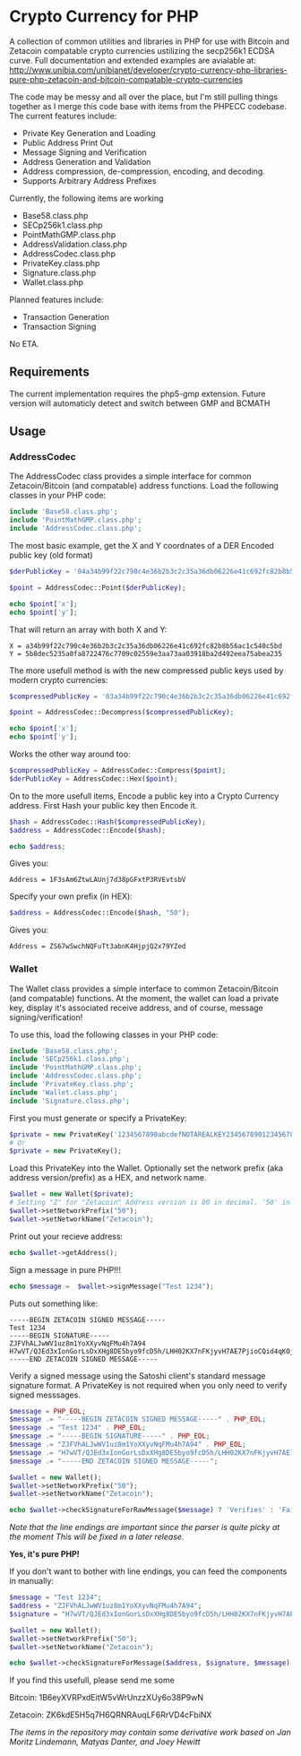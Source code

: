 # Crypto Currency for PHP

A collection of common utilities and libraries in PHP for use with Bitcoin and Zetacoin compatable crypto currencies ustilizing the secp256k1 ECDSA curve.  Full documentation and extended examples are avialable at: http://www.unibia.com/unibianet/developer/crypto-currency-php-libraries-pure-php-zetacoin-and-bitcoin-compatable-crypto-currencies

The code may be messy and all over the place, but I'm still pulling things together as I merge this code base with items from the PHPECC codebase.  The current features include:

- Private Key Generation and Loading
- Public Address Print Out
- Message Signing and Verification
- Address Generation and Validation
- Address compression, de-compression, encoding, and decoding.
- Supports Arbitrary Address Prefixes
 
Currently, the following items are working

- Base58.class.php
- SECp256k1.class.php
- PointMathGMP.class.php
- AddressValidation.class.php
- AddressCodec.class.php
- PrivateKey.class.php
- Signature.class.php
- Wallet.class.php

Planned features include:

- Transaction Generation
- Transaction Signing

No ETA.

## Requirements 

The current implementation requires the php5-gmp extension.  Future version will automaticly detect and switch between GMP and BCMATH

## Usage

### AddressCodec

The AddressCodec class provides a simple interface for common Zetacoin/Bitcoin (and compatable) address functions.  Load the following classes in your PHP code:
```PHP
include 'Base58.class.php';
include 'PointMathGMP.class.php';
include 'AddressCodec.class.php';
```

The most basic example, get the X and Y coordnates of a DER Encoded public key (old format)
```PHP
$derPublicKey = '04a34b99f22c790c4e36b2b3c2c35a36db06226e41c692fc82b8b56ac1c540c5bd5b8dec5235a0fa8722476c7709c02559e3aa73aa03918ba2d492eea75abea235';

$point = AddressCodec::Point($derPublicKey);

echo $point['x'];
echo $point['y'];
```

That will return an array with both X and Y:
```
X = a34b99f22c790c4e36b2b3c2c35a36db06226e41c692fc82b8b56ac1c540c5bd
Y = 5b8dec5235a0fa8722476c7709c02559e3aa73aa03918ba2d492eea75abea235
```

The more usefull method is with the new compressed public keys used by modern crypto currencies:
```PHP
$compressedPublicKey = '03a34b99f22c790c4e36b2b3c2c35a36db06226e41c692fc82b8b56ac1c540c5bd';

$point = AddressCodec::Decompress($compressedPublicKey);

echo $point['x'];
echo $point['y'];
```

Works the other way around too:
```PHP
$compressedPublicKey = AddressCodec::Compress($point);
$derPublicKey = AddressCodec::Hex($point);
```

On to the more usefull items, Encode a public key into a Crypto Currency address.  First Hash your public key then Encode it.
```PHP
$hash = AddressCodec::Hash($compressedPublicKey);
$address = AddressCodec::Encode($hash);

echo $address;
```

Gives you:
```
Address = 1F3sAm6ZtwLAUnj7d38pGFxtP3RVEvtsbV
```

Specify your own prefix (in HEX):
```PHP
$address = AddressCodec::Encode($hash, "50");
```

Gives you:
```
Address = ZS67wSwchNQFuTt3abnK4HjpjQ2x79YZed
```

### Wallet

The Wallet class provides a simple interface to common Zetacoin/Bitcoin (and compatable) functions.  At the moment, the wallet can load a private key, display it's associated receive address, and of course, message signing/verification!

To use this, load the following classes in your PHP code:
```PHP
include 'Base58.class.php';
include 'SECp256k1.class.php';
include 'PointMathGMP.class.php';
include 'AddressCodec.class.php';
include 'PrivateKey.class.php';
include 'Wallet.class.php';
include 'Signature.class.php';
```

First you must generate or specify a PrivateKey:
```PHP
$private = new PrivateKey('1234567890abcdefNOTAREALKEY23456789012345678789');
# Or
$private = new PrivateKey();
```

Load this PrivateKey into the Wallet. Optionally set the network prefix (aka address version/prefix) as a HEX, and network name.
```PHP
$wallet = new Wallet($private);
# Setting "Z" for "Zetacoin" Address version is 80 in decimal. '50' in HEX.
$wallet->setNetworkPrefix("50");
$wallet->setNetworkName("Zetacoin");
```

Print out your recieve address:
```PHP
echo $wallet->getAddress();
```

Sign a message in pure PHP!!!
```PHP
echo $message =  $wallet->signMessage("Test 1234");
```

Puts out something like:
```
-----BEGIN ZETACOIN SIGNED MESSAGE-----
Test 1234
-----BEGIN SIGNATURE-----
ZJFVhALJwWV1uz8m1YoXXyvNqFMu4h7A94
H7wVT/QJEd3xIonGorLsDxXHg8DE5byo9fcD5h/LHH02KX7nFKjyvH7AE7PjioCQid4qKOjuMh430G37gKIupDc=
-----END ZETACOIN SIGNED MESSAGE-----
```

Verify a signed message using the Satoshi client's standard message signature format. 
A PrivateKey is not required when you only need to verify signed messsages.
```PHP
$message = PHP_EOL;
$message .= "-----BEGIN ZETACOIN SIGNED MESSAGE-----" . PHP_EOL;
$message .= "Test 1234" . PHP_EOL;
$message .= "-----BEGIN SIGNATURE-----" . PHP_EOL;
$message .= "ZJFVhALJwWV1uz8m1YoXXyvNqFMu4h7A94" . PHP_EOL;
$message .= "H7wVT/QJEd3xIonGorLsDxXHg8DE5byo9fcD5h/LHH02KX7nFKjyvH7AE7PjioCQid4qKOjuMh430G37gKIupDc=" . PHP_EOL;
$message .= "-----END ZETACOIN SIGNED MESSAGE-----";

$wallet = new Wallet();
$wallet->setNetworkPrefix("50");
$wallet->setNetworkName("Zetacoin");

echo $wallet->checkSignatureForRawMessage($message) ? 'Verifies' : 'Fails';
```
_Note that the line endings are important since the parser is quite picky at the moment  This will be fixed in a later release._

**Yes, it's pure PHP!**

If you don't want to bother with line endings, you can feed the components in manually:
```PHP
$message = "Test 1234";
$address = "ZJFVhALJwWV1uz8m1YoXXyvNqFMu4h7A94";
$signature = "H7wVT/QJEd3xIonGorLsDxXHg8DE5byo9fcD5h/LHH02KX7nFKjyvH7AE7PjioCQid4qKOjuMh430G37gKIupDc=";

$wallet = new Wallet();
$wallet->setNetworkPrefix("50");
$wallet->setNetworkName("Zetacoin");

echo $wallet->checkSignatureForMessage($address, $signature, $message) ? 'Verifies' : 'Fails';
```

If you find this usefull, please send me some

Bitcoin: 1B6eyXVRPxdEitW5vWrUnzzXUy6o38P9wN

Zetacoin: ZK6kdE5H5q7H6QRNRAuqLF6RrVD4cFbiNX

*The items in the repository may contain some derivative work based on Jan Moritz Lindemann, Matyas Danter, and Joey Hewitt*
